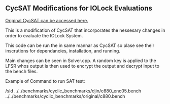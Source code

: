 ## CycSAT Modifications for IOLock Evaluations
[Original CycSAT can be accessed here.](https://github.com/you-li-nu/cycsat_orig)

This is a modification of CycSAT that incorporates the nessesary changes in order to evaluate the IOLock System. 

This code can be run the in same mannar as CycSAT so plase see their inscrutions for dependancies, installation, and running.

Main changes can be seen in Solver.cpp. A random key is applied to the LFSR whos output is then used to encrypt the output and decrypt input to the bench files.

Example of Command to run SAT test:

/sld ../../benchmarks/cyclic_benchmarks/djin/c880_enc05.bench ../../benchmarks/cyclic_benchmarks/original/c880.bench

